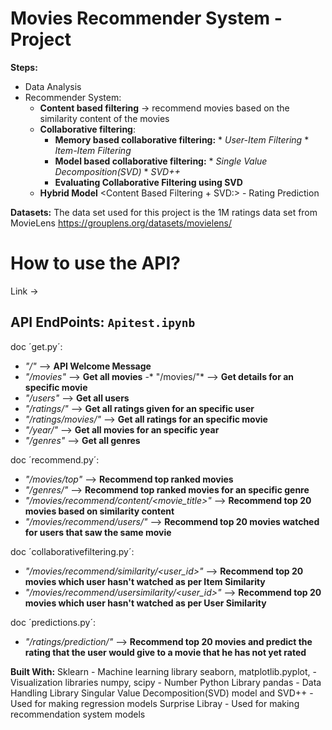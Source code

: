 # Movies Recommender System - Project

**Steps:**

* Data Analysis
* Recommender System:
    * **Content based filtering** <Sklearn>-> recommend movies based on the similarity content of the movies
    * **Collaborative filtering**:
         * **Memory based collaborative filtering:**<Sklearn>
                * *User-Item Filtering* 
                * *Item-Item Filtering*  
         * **Model based collaborative filtering:** <Surprise Library> 
                * *Single Value Decomposition(SVD)* <Matrix Factorization>
                * *SVD++*
         * **Evaluating Collaborative Filtering using SVD** 
    * **Hybrid Model** <Content Based Filtering + SVD:> - Rating Prediction

**Datasets:**
The data set used for this project is the 1M ratings data set from MovieLens <https://grouplens.org/datasets/movielens/>
    

# How to use the API?

Link ->

## API EndPoints: `Apitest.ipynb`

doc ´get.py´:
 - *"/"* --> **API Welcome Message**
 - *"/movies"* --> **Get all movies**
 -* "/movies/<movie>"* --> **Get details for an specific movie**
 - *"/users"* --> **Get all users**
 - *"/ratings/<userid>"* --> **Get all ratings given for an specific user**
 - *"/ratings/movies/<movieid>"* --> **Get all ratings for an specific movie**
 - *"/year/<year>"* --> **Get all movies for an specific year**
 - *"/genres"* --> **Get all genres**

 doc ´recommend.py´:
- *"/movies/top"* --> **Recommend top ranked movies**
- *"/genres/<genre>"* --> **Recommend top ranked movies for an specific genre**
- *"/movies/recommend/content/<movie_title>"* --> **Recommend top 20 movies based on similarity content**
- *"/movies/recommend/users/<movie>"* --> **Recommend top 20 movies watched for users that saw the same movie**

doc ´collaborativefiltering.py´:
- *"/movies/recommend/similarity/<user_id>"* --> **Recommend top 20 movies which user hasn't watched as per Item Similarity**
- *"/movies/recommend/usersimilarity/<user_id>"* --> **Recommend top 20 movies which user hasn't watched as per User Similarity**

doc ´predictions.py´:
- *"/ratings/prediction/<userId>"* --> **Recommend top 20 movies and predict the rating that the user would give to a movie that he has not yet rated**


**Built With:**
Sklearn - Machine learning library
seaborn, matplotlib.pyplot, - Visualization libraries
numpy, scipy - Number Python Library
pandas - Data Handling Library
Singular Value Decomposition(SVD) model and SVD++  - Used for making regression models
Surprise Libray - Used for making recommendation system models